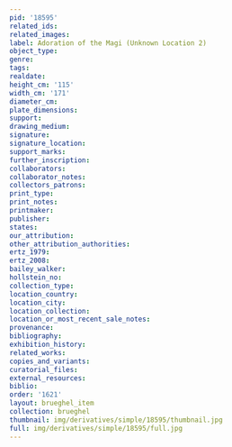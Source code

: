 ```yaml
---
pid: '18595'
related_ids: 
related_images: 
label: Adoration of the Magi (Unknown Location 2)
object_type: 
genre: 
tags: 
realdate: 
height_cm: '115'
width_cm: '171'
diameter_cm: 
plate_dimensions: 
support: 
drawing_medium: 
signature: 
signature_location: 
support_marks: 
further_inscription: 
collaborators: 
collaborator_notes: 
collectors_patrons: 
print_type: 
print_notes: 
printmaker: 
publisher: 
states: 
our_attribution: 
other_attribution_authorities: 
ertz_1979: 
ertz_2008: 
bailey_walker: 
hollstein_no: 
collection_type: 
location_country: 
location_city: 
location_collection: 
location_or_most_recent_sale_notes: 
provenance: 
bibliography: 
exhibition_history: 
related_works: 
copies_and_variants: 
curatorial_files: 
external_resources: 
biblio: 
order: '1621'
layout: brueghel_item
collection: brueghel
thumbnail: img/derivatives/simple/18595/thumbnail.jpg
full: img/derivatives/simple/18595/full.jpg
---
```

